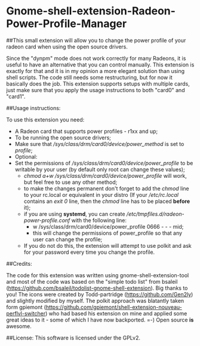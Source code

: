Gnome-shell-extension-Radeon-Power-Profile-Manager
==================================================

##This small extension will allow you to change the power profile of your radeon card when using the open source drivers.

Since the "dynpm" mode does not work correctly for many Radeons, it is useful to have an alternative that you can control manually.
This extension is exactly for that and it is in my opinion a more elegant solution than using shell scripts.
The code still needs some restructuring, but for now it basically does the job.
This extension supports setups with multiple cards, just make sure that you apply the usage instructions to both "card0" and "card1".

##Usage instructions:

To use this extension you need:
* A Radeon card that supports power profiles - r1xx and up;
* To be running the open source drivers;
* Make sure that */sys/class/drm/card0/device/power_method* is set to *profile*;
* Optional:
* Set the permissions of */sys/class/drm/card0/device/power_profile* to be writable by your user (by default only root can change these values);
    * *chmod a+w /sys/class/drm/card0/device/power_profile* will work, but feel free to use any other method;
    * to make the changes permanent don't forget to add the *chmod* line to your rc.local or equivalent in your distro (If your */etc/rc.local* contains an *exit 0* line, then the *chmod* line has to be placed **before** it);
    * if you are using **systemd**, you can create */etc/tmpfiles.d/radeon-power-profile.conf* with the following line:
        * w /sys/class/drm/card0/device/power_profile 0666 - - - mid;
        * this will change the permissions of power_profile so that any user can change the profile;
    * If you do not do this, the extension will attempt to use polkit and ask for your password every time you change the profile.

##Credits:

The code for this extension was written using gnome-shell-extension-tool and most of the code was based on the "simple todo list" from bsaleil (https://github.com/bsaleil/todolist-gnome-shell-extension). Big thanks to you!
The icons were created by Todd-partridge (https://github.com/Gen2ly) and slightly modified by myself.
The polkit approach was blatantly taken form gpiemont (https://github.com/gpiemont/shell-extension-nouveau-perflvl-switcher) who had based his extension on mine and applied some great ideas to it - some of which I have now backported. =-) Open source **is** awesome.

##License:
This software is licensed under the GPLv2.
